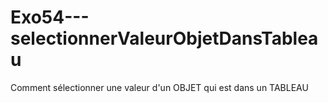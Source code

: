 # Exo54---selectionnerValeurObjetDansTableau
Comment sélectionner une valeur d'un OBJET qui est dans un TABLEAU
